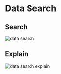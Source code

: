 # Data Search 

## Search

<image-window>

![data search](@images/gudie/admin_ui/data_search.png)
</image-window>

## Explain

<image-window>

![data search explain](@images/gudie/admin_ui/data_search_explain.png)
</image-window>